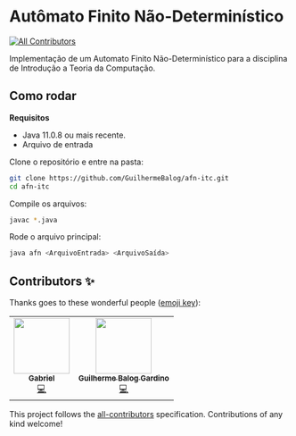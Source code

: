 # Autômato Finito Não-Determinístico 
<!-- ALL-CONTRIBUTORS-BADGE:START - Do not remove or modify this section -->
[![All Contributors](https://img.shields.io/badge/all_contributors-1-orange.svg?style=flat-square)](#contributors-)
<!-- ALL-CONTRIBUTORS-BADGE:END -->

Implementação de um Automato Finito Não-Determinístico para a disciplina de Introdução a Teoria da Computação.

## Como rodar

**Requisitos**

- Java 11.0.8 ou mais recente.
- Arquivo de entrada

Clone o repositório e entre na pasta:

```bash
git clone https://github.com/GuilhermeBalog/afn-itc.git
cd afn-itc
```

Compile os arquivos:

```bash
javac *.java
```

Rode o arquivo principal:

```bash
java afn <ArquivoEntrada> <ArquivoSaída>
```

## Contributors ✨

Thanks goes to these wonderful people ([emoji key](https://allcontributors.org/docs/en/emoji-key)):

<!-- ALL-CONTRIBUTORS-LIST:START - Do not remove or modify this section -->
<!-- prettier-ignore-start -->
<!-- markdownlint-disable -->
<table>
  <tr>
    <td align="center"><a href="https://github.com/gmichelassi"><img src="https://avatars2.githubusercontent.com/u/49728225?v=4" width="100px;" alt=""/><br /><sub><b>Gabriel</b></sub></a><br /><a href="https://github.com/GuilhermeBalog/afn-itc/commits?author=gmichelassi" title="Code">💻</a></td>
    <td align="center"><a href="http://guilhermebalog.github.io"><img src="https://avatars0.githubusercontent.com/u/38947601?v=4" width="100px;" alt=""/><br /><sub><b>Guilherme Balog Gardino</b></sub></a><br /><a href="https://github.com/GuilhermeBalog/afn-itc/commits?author=GuilhermeBalog" title="Code">💻</a></td>
  </tr>
</table>

<!-- markdownlint-enable -->
<!-- prettier-ignore-end -->
<!-- ALL-CONTRIBUTORS-LIST:END -->

This project follows the [all-contributors](https://github.com/all-contributors/all-contributors) specification. Contributions of any kind welcome!